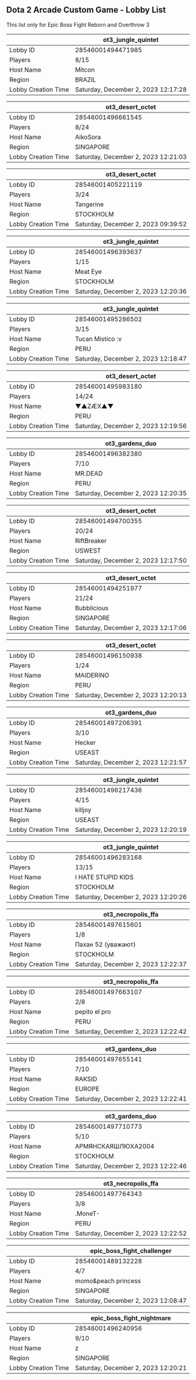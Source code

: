 ## Dota 2 Arcade Custom Game - Lobby List

This list only for Epic Boss Fight Reborn and Overthrow 3

|  | ot3_jungle_quintet |
| ------ | ------ |
| Lobby ID | 28546001494471985 |
| Players | 8/15 |
| Host Name | Mitcon |
| Region | BRAZIL |
| Lobby Creation Time | Saturday, December 2, 2023 12:17:28 |


|  | ot3_desert_octet |
| ------ | ------ |
| Lobby ID | 28546001496661545 |
| Players | 8/24 |
| Host Name | AikoSora |
| Region | SINGAPORE |
| Lobby Creation Time | Saturday, December 2, 2023 12:21:03 |


|  | ot3_desert_octet |
| ------ | ------ |
| Lobby ID | 28546001405221119 |
| Players | 3/24 |
| Host Name | Tangerine |
| Region | STOCKHOLM |
| Lobby Creation Time | Saturday, December 2, 2023 09:39:52 |


|  | ot3_jungle_quintet |
| ------ | ------ |
| Lobby ID | 28546001496393637 |
| Players | 1/15 |
| Host Name | Meat Eye |
| Region | STOCKHOLM |
| Lobby Creation Time | Saturday, December 2, 2023 12:20:36 |


|  | ot3_jungle_quintet |
| ------ | ------ |
| Lobby ID | 28546001495286502 |
| Players | 3/15 |
| Host Name | Tucan Mistico :v |
| Region | PERU |
| Lobby Creation Time | Saturday, December 2, 2023 12:18:47 |


|  | ot3_desert_octet |
| ------ | ------ |
| Lobby ID | 28546001495983180 |
| Players | 14/24 |
| Host Name | ▼▲ZÆX▲▼ |
| Region | PERU |
| Lobby Creation Time | Saturday, December 2, 2023 12:19:56 |


|  | ot3_gardens_duo |
| ------ | ------ |
| Lobby ID | 28546001496382380 |
| Players | 7/10 |
| Host Name | MR.DEAD |
| Region | PERU |
| Lobby Creation Time | Saturday, December 2, 2023 12:20:35 |


|  | ot3_desert_octet |
| ------ | ------ |
| Lobby ID | 28546001494700355 |
| Players | 20/24 |
| Host Name | RiftBreaker |
| Region | USWEST |
| Lobby Creation Time | Saturday, December 2, 2023 12:17:50 |


|  | ot3_desert_octet |
| ------ | ------ |
| Lobby ID | 28546001494251977 |
| Players | 21/24 |
| Host Name | Bubblicious |
| Region | SINGAPORE |
| Lobby Creation Time | Saturday, December 2, 2023 12:17:06 |


|  | ot3_desert_octet |
| ------ | ------ |
| Lobby ID | 28546001496150938 |
| Players | 1/24 |
| Host Name | MAIDERINO |
| Region | PERU |
| Lobby Creation Time | Saturday, December 2, 2023 12:20:13 |


|  | ot3_gardens_duo |
| ------ | ------ |
| Lobby ID | 28546001497206391 |
| Players | 3/10 |
| Host Name | Hecker |
| Region | USEAST |
| Lobby Creation Time | Saturday, December 2, 2023 12:21:57 |


|  | ot3_jungle_quintet |
| ------ | ------ |
| Lobby ID | 28546001496217436 |
| Players | 4/15 |
| Host Name | killjoy |
| Region | USEAST |
| Lobby Creation Time | Saturday, December 2, 2023 12:20:19 |


|  | ot3_jungle_quintet |
| ------ | ------ |
| Lobby ID | 28546001496283168 |
| Players | 13/15 |
| Host Name | I HATE STUPID KIDS |
| Region | STOCKHOLM |
| Lobby Creation Time | Saturday, December 2, 2023 12:20:26 |


|  | ot3_necropolis_ffa |
| ------ | ------ |
| Lobby ID | 28546001497615601 |
| Players | 1/8 |
| Host Name | Пахан 52 (уважают) |
| Region | STOCKHOLM |
| Lobby Creation Time | Saturday, December 2, 2023 12:22:37 |


|  | ot3_necropolis_ffa |
| ------ | ------ |
| Lobby ID | 28546001497663107 |
| Players | 2/8 |
| Host Name | pepito el pro |
| Region | PERU |
| Lobby Creation Time | Saturday, December 2, 2023 12:22:42 |


|  | ot3_gardens_duo |
| ------ | ------ |
| Lobby ID | 28546001497655141 |
| Players | 7/10 |
| Host Name | RAKSID |
| Region | EUROPE |
| Lobby Creation Time | Saturday, December 2, 2023 12:22:41 |


|  | ot3_gardens_duo |
| ------ | ------ |
| Lobby ID | 28546001497710773 |
| Players | 5/10 |
| Host Name | АРМЯНСКАЯШЛЮХА2004 |
| Region | STOCKHOLM |
| Lobby Creation Time | Saturday, December 2, 2023 12:22:46 |


|  | ot3_necropolis_ffa |
| ------ | ------ |
| Lobby ID | 28546001497764343 |
| Players | 3/8 |
| Host Name | .MoneT- |
| Region | PERU |
| Lobby Creation Time | Saturday, December 2, 2023 12:22:52 |


|  | epic_boss_fight_challenger |
| ------ | ------ |
| Lobby ID | 28546001489132228 |
| Players | 4/7 |
| Host Name | momo&peach princess |
| Region | SINGAPORE |
| Lobby Creation Time | Saturday, December 2, 2023 12:08:47 |


|  | epic_boss_fight_nightmare |
| ------ | ------ |
| Lobby ID | 28546001496240956 |
| Players | 9/10 |
| Host Name | z |
| Region | SINGAPORE |
| Lobby Creation Time | Saturday, December 2, 2023 12:20:21 |


